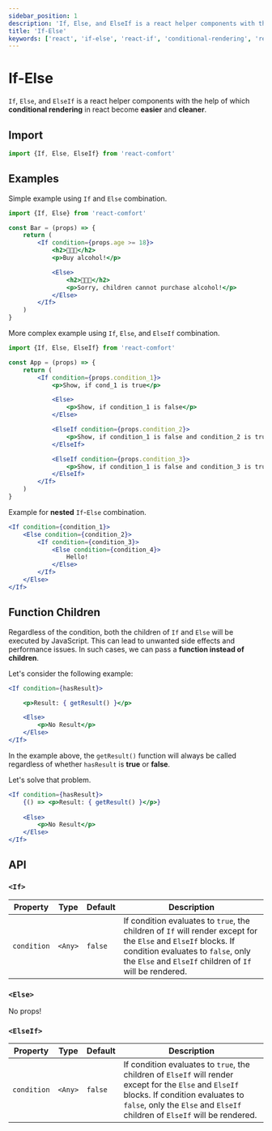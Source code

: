 ```yaml
---
sidebar_position: 1
description: 'If, Else, and ElseIf is a react helper components with the help of which conditional rendering in react become easier and cleaner.'
title: 'If-Else'
keywords: ['react', 'if-else', 'react-if', 'conditional-rendering', 'react-comfort', 'utils']
---
```


# If-Else

`If`, `Else`, and `ElseIf` is a react helper components with the help of which **conditional rendering** in react become **easier** and **cleaner**.

## Import

```js
import {If, Else, ElseIf} from 'react-comfort'
```

## Examples

Simple example using `If` and `Else` combination.

```jsx
import {If, Else} from 'react-comfort'

const Bar = (props) => {
    return (
        <If condition={props.age >= 18}>
            <h2>🍺🍺🍺</h2>
            <p>Buy alcohol!</p>

            <Else>
                <h2>🚫🚫🚫</h2>
                <p>Sorry, children cannot purchase alcohol!</p>
            </Else>
        </If>
    )
}
```

More complex example using `If`, `Else`, and `ElseIf` combination.

```jsx
import {If, Else, ElseIf} from 'react-comfort'

const App = (props) => {
    return (
        <If condition={props.condition_1}>
            <p>Show, if cond_1 is true</p>

            <Else>
                <p>Show, if condition_1 is false</p>
            </Else>

            <ElseIf condition={props.condition_2}>
                <p>Show, if condition_1 is false and condition_2 is true</p>
            </ElseIf>

            <ElseIf condition={props.condition_3}>
                <p>Show, if condition_1 is false and condition_3 is true</p>
            </ElseIf>
        </If>
    )
}
```

Example for **nested** `If`-`Else` combination.

```jsx
<If condition={condition_1}>
    <Else condition={condition_2}>
        <If condition={condition_3}>
            <Else condition={condition_4}>
                Hello!
            </Else>
        </If>
    </Else>
</If>
```

## Function Children

Regardless of the condition, both the children of `If` and `Else` will be executed by JavaScript․ This can lead to unwanted side effects and performance issues. In such cases, we can pass a **function instead of children**.

Let's consider the following example:

```jsx
<If condition={hasResult}>

    <p>Result: { getResult() }</p>

    <Else>
        <p>No Result</p>
    </Else>
</If>
```

In the example above, the `getResult()` function will always be called regardless of whether `hasResult` is **true** or **false**.

Let's solve that problem․


```jsx
<If condition={hasResult}>
    {() => <p>Result: { getResult() }</p>}
    
    <Else>
        <p>No Result</p>
    </Else>
</If>
```

## API

### `<If>`

|Property|Type|Default|Description|
| ------ |------| ---- | ---- |
|`condition`|`<Any>`| `false` | If condition evaluates to `true`, the children of `If` will render except for the `Else` and `ElseIf` blocks. If condition evaluates to `false`, only the `Else` and `ElseIf` children of `If` will be rendered. |


### `<Else>`

No props!

### `<ElseIf>`

|Property|Type|Default|Description|
| ------ |------| ---- | ---- |
|`condition`|`<Any>`| `false` | If condition evaluates to `true`, the children of `ElseIf` will render except for the `Else` and `ElseIf` blocks. If condition evaluates to `false`, only the `Else` and `ElseIf` children of `ElseIf` will be rendered. |